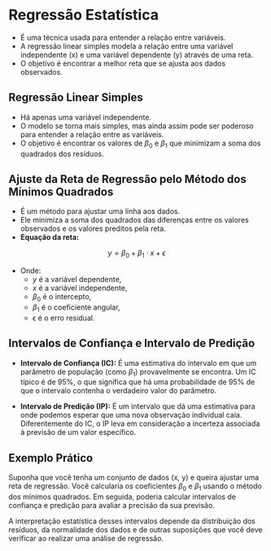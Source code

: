 # Regressão Estatística

- É uma técnica usada para entender a relação entre variáveis.
- A regressão linear simples modela a relação entre uma variável independente (x) e uma variável dependente (y) através de uma reta.
- O objetivo é encontrar a melhor reta que se ajusta aos dados observados.

## Regressão Linear Simples

- Há apenas uma variável independente.
- O modelo se torna mais simples, mas ainda assim pode ser poderoso para entender a relação entre as variáveis.
- O objetivo é encontrar os valores de $\beta_0$ e $\beta_1$ que minimizam a soma dos quadrados dos resíduos.

## Ajuste da Reta de Regressão pelo Método dos Mínimos Quadrados

- É um método para ajustar uma linha aos dados.
- Ele minimiza a soma dos quadrados das diferenças entre os valores observados e os valores preditos pela reta.
- **Equação da reta:**

$$ y = \beta_0 + \beta_1 \cdot x + \epsilon $$

- Onde:
    - $y$ é a variável dependente,
    - $x$ é a variável independente,
    - $\beta_0$ é o intercepto,
    - $\beta_1$ é o coeficiente angular,
    - $\epsilon$ é o erro residual.

## Intervalos de Confiança e Intervalo de Predição

- **Intervalo de Confiança (IC):** É uma estimativa do intervalo em que um parâmetro de população (como $\beta_1$) provavelmente se encontra. Um IC típico é de 95%, o que significa que há uma probabilidade de 95% de que o intervalo contenha o verdadeiro valor do parâmetro.

- **Intervalo de Predição (IP):** É um intervalo que dá uma estimativa para onde podemos esperar que uma nova observação individual caia. Diferentemente do IC, o IP leva em consideração a incerteza associada à previsão de um valor específico.

## Exemplo Prático

Suponha que você tenha um conjunto de dados (x, y) e queira ajustar uma reta de regressão. Você calcularia os coeficientes $\beta_0$ e $\beta_1$ usando o método dos mínimos quadrados. Em seguida, poderia calcular intervalos de confiança e predição para avaliar a precisão da sua previsão.

A interpretação estatística desses intervalos depende da distribuição dos resíduos, da normalidade dos dados e de outras suposições que você deve verificar ao realizar uma análise de regressão.